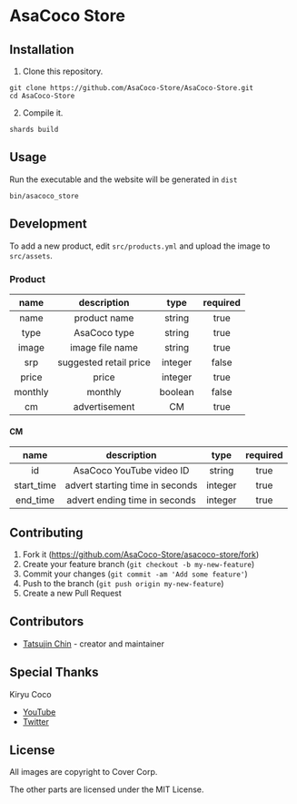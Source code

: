 # AsaCoco Store

## Installation

1. Clone this repository.

```
git clone https://github.com/AsaCoco-Store/AsaCoco-Store.git
cd AsaCoco-Store
```

2. Compile it.

```
shards build
```

## Usage

Run the executable and the website will be generated in `dist`

```
bin/asacoco_store
```

## Development

To add a new product, edit `src/products.yml` and upload the image to `src/assets`.

### Product

| name    | description            | type    | required |
|:-------:|:----------------------:|:-------:|:--------:|
| name    | product name           | string  | true     |
| type    | AsaCoco type           | string  | true     |
| image   | image file name        | string  | true     |
| srp     | suggested retail price | integer | false    |
| price   | price                  | integer | true     |
| monthly | monthly                | boolean | false    |
| cm      | advertisement          | CM      | true     |

#### CM

| name       | description                     | type    | required |
|:----------:|:-------------------------------:|:-------:|:--------:|
| id         | AsaCoco YouTube video ID        | string  | true     |
| start_time | advert starting time in seconds | integer | true     |
| end_time   | advert ending time in seconds   | integer | true     |

## Contributing

1. Fork it (<https://github.com/AsaCoco-Store/asacoco-store/fork>)
2. Create your feature branch (`git checkout -b my-new-feature`)
3. Commit your changes (`git commit -am 'Add some feature'`)
4. Push to the branch (`git push origin my-new-feature`)
5. Create a new Pull Request

## Contributors

- [Tatsujin Chin](https://github.com/c910335) - creator and maintainer

## Special Thanks

Kiryu Coco

- [YouTube](https://www.youtube.com/channel/UCS9uQI-jC3DE0L4IpXyvr6w)
- [Twitter](https://twitter.com/kiryucoco)

## License

All images are copyright to Cover Corp.

The other parts are licensed under the MIT License.

